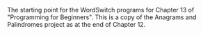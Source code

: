 The starting point for the WordSwitch programs for Chapter 13 of "Programming for Beginners".
This is a copy of the Anagrams and Palindromes project as at the end of Chapter 12.